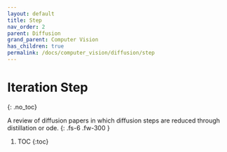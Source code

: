 ```yaml
---
layout: default
title: Step
nav_order: 2
parent: Diffusion
grand_parent: Computer Vision
has_children: true
permalink: /docs/computer_vision/diffusion/step
---
```


# Iteration Step
{: .no_toc}

A review of diffusion papers in which diffusion steps are reduced through distillation or ode.
{: .fs-6 .fw-300 }
1. TOC
{:toc}